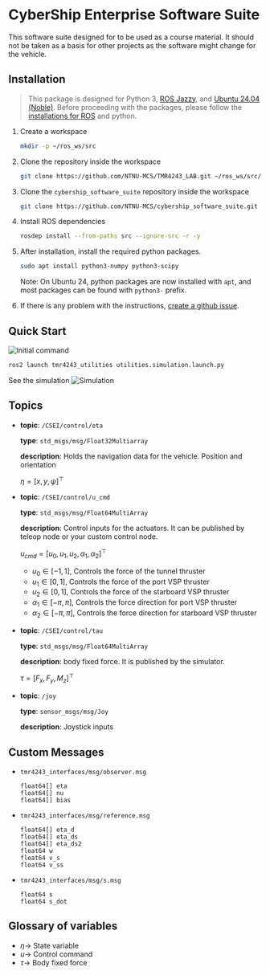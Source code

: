 # CyberShip Enterprise Software Suite

This software suite designed for to be used as a course material. It should not
be taken as a basis for other projects as the software might change for the
vehicle.
<!--
## Crash course!

Do take a look at the [Jupyter Notebooks inside](notebooks) and the code inside of the [`example_dummy`](example_dummy) package. -->

## Installation

> This package is designed for Python 3, [ROS Jazzy](https://docs.ros.org/en/jazzy/index.html), and [Ubuntu 24.04 (Noble)](https://releases.ubuntu.com/noble/).
Before proceeding with the packages, please follow the [installations for ROS](https://docs.ros.org/en/humble/Installation.html) and
python.

1. Create a workspace
    ```bash
    mkdir -p ~/ros_ws/src
    ```

1. Clone the repository inside the workspace
    ```bash
    git clone https://github.com/NTNU-MCS/TMR4243_LAB.git ~/ros_ws/src/TMR4243_LAB
    ```

1. Clone the `cybership_software_suite` repository inside the workspace
    ```bash
    git clone https://github.com/NTNU-MCS/cybership_software_suite.git ~/ros_ws/src/cybership_software_suite
    ```

1. Install ROS dependencies
    ```bash
    rosdep install --from-paths src --ignore-src -r -y
    ```

1. After installation, install the required python packages.
    ```bash
    sudo apt install python3-numpy python3-scipy
    ```

    Note: On Ubuntu 24, python packages are now installed with `apt`, and most packages can be found with `python3-` prefix.

1. If there is any problem with the instructions, [create a github issue](https://github.com/NTNU-MCS/TMR4243_LAB/issues/new).

## Quick Start

![Initial command](docs/quickstart.gif)
```bash
ros2 launch tmr4243_utilities utilities.simulation.launch.py
```

See the simulation
![Simulation](docs/quickstart_rviz.png)

## Topics

- **topic**: `/CSEI/control/eta`

  **type**: `std_msgs/msg/Float32Multiarray`

  **description**: Holds the navigation data for the vehicle. Position and
  orientation

  $\eta = [x, y, \psi]^\top$

- **topic**: `/CSEI/control/u_cmd`

  **type**: `std_msgs/msg/Float64MultiArray`

  **description**: Control inputs for the actuators. It can be published by
  teleop node or your custom control node.

  $u_{cmd} = [u_0, u_1, u_2, \alpha_1, \alpha_2]^\top$

  - $u_0 \in [-1, 1]$, Controls the force of the tunnel thruster
  - $u_1 \in [0, 1]$, Controls the force of the port VSP thruster
  - $u_2 \in [0, 1]$, Controls the force of the starboard VSP thruster
  - $\alpha_1 \in [-\pi, \pi]$, Controls the force direction for port VSP thruster
  - $\alpha_2 \in [-\pi, \pi]$, Controls the force direction for starboard VSP thruster

- **topic**: `/CSEI/control/tau`

  **type**: `std_msgs/msg/Float64MultiArray`

  **description**: body fixed force. It is published by the simulator.

  $\tau = [F_x, F_y, M_z]^\top$

- **topic**: `/joy`

  **type**: `sensor_msgs/msg/Joy`

  **description**: Joystick inputs

## Custom Messages

- `tmr4243_interfaces/msg/observer.msg`
    ```
    float64[] eta
    float64[] nu
    float64[] bias
    ```
- `tmr4243_interfaces/msg/reference.msg`
    ```
    float64[] eta_d
    float64[] eta_ds
    float64[] eta_ds2
    float64 w
    float64 v_s
    float64 v_ss
    ```
- `tmr4243_interfaces/msg/s.msg`
    ```
    float64 s
    float64 s_dot
    ```

## Glossary of variables

- $\eta \rightarrow$ State variable
- $u \rightarrow$ Control command
- $\tau \rightarrow$ Body fixed force
